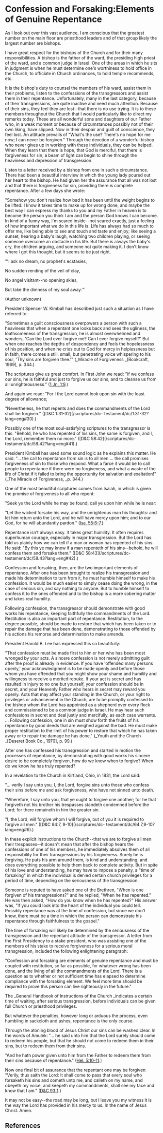 # Confession and Forsaking:Elements of Genuine Repentance

As I look out over this vast audience, I am conscious that the greatest number
on the main floor are priesthood leaders and of that group likely the largest
number are bishops.

I have great respect for the bishops of the Church and for their many
responsibilities. A bishop is the father of the ward, the presiding high
priest of the ward, and a common judge in Israel. One of the areas in which he
sits in judgment is when he must determine one's worthiness to hold office in
the Church, to officiate in Church ordinances, to hold temple recommends, etc.

It is the bishop's duty to counsel the members of his ward, assist them in
their problems, listen to the confessions of the transgressors and assist them
in their repentance. Unfortunately, many in the last category, because of
their transgressions, are quite inactive and need much attention. Because of
their sins, they feel they are lost--that there is no use trying. It is to
these members throughout the Church that I would particularly like to direct
my remarks today. These are all wonderful sons and daughters of our Father
who, in a weak moment or because of circumstances possibly not of their own
liking, have slipped. Now in their despair and guilt of conscience, they feel
lost. An attitude prevails of "What's the use? There's no hope for me now; I
can never be forgiven." Through the devotion of a wonderful bishop who never
gives up in working with these individuals, they can be helped. When they
learn that there is hope, that God is merciful, that there is forgiveness for
sin, a beam of light can begin to shine through the heaviness and depression
of transgression.

Listen to a letter received by a bishop from one in such a circumstance. There
had been a beautiful interview in which the young lady poured out her heart to
the bishop. He had given her the assurance that all was not lost and that
there is forgiveness for sin, providing there is complete repentance. After a
few days she wrote:

"Somehow you don't realize how bad it has been until the weight begins to be
lifted. I know it takes time to make up for wrong done, and maybe the best way
I can express my thanks to you and my Father in heaven is to become the person
you think I am and the person God knows I can become. In kind of a funny way,
I'm scared inside--not scared exactly, just a feeling of how important what we
do in this life is. Life has always had so much to offer me, like being able
to see and touch and taste and enjoy; like seeing a sunset, hearing a baby's
laugh, watching two children playing, or seeing someone overcome an obstacle
in his life. But there is always the baby's cry, the children arguing, and
someone not quite making it. I don't know where I got this thought, but it
seems to be just right.

"'I ask no dream, no prophet's ecstasies,

No sudden rending of the veil of clay,

No angel visitant--no opening skies,

But take the dimness of my soul away.'"

(Author unknown)

President Spencer W. Kimball has described just such a situation as I have
referred to:

"Sometimes a guilt consciousness overpowers a person with such a heaviness
that when a repentant one looks back and sees the ugliness, the loathsomeness
of the transgression, he is almost overwhelmed and wonders, 'Can the Lord ever
forgive me? Can I ever forgive myself?' But when one reaches the depths of
despondency and feels the hopelessness of his position, and when he cries out
to God for mercy in helplessness but in faith, there comes a still, small, but
penetrating voice whispering to his soul, 'Thy sins are forgiven thee.'"
(_Miracle of Forgiveness _[Bookcraft, 1969], p. 344.)

The scriptures give us great comfort. In First John we read: "If we confess
our sins, he is faithful and just to forgive us our sins, and to cleanse us
from all unrighteousness." ([1 Jn. 1:9](/scriptures/nt/1-jn/1.9?lang=eng#8).)

And again we read: "For I the Lord cannot look upon sin with the least degree
of allowance;

"Nevertheless, he that repents and does the commandments of the Lord shall be
forgiven." ([D&amp;C 1:31-32](/scriptures/dc-
testament/dc/1.31-32?lang=eng#30).)

Possibly one of the most soul-satisfying scriptures to the transgressor is
this: "Behold, he who has repented of his sins, the same is forgiven, and I,
the Lord, remember them no more." ([D&amp;C 58:42](/scriptures/dc-
testament/dc/58.42?lang=eng#41).)

President Kimball has used some sound logic as he explains this matter. He
said: "... the call to repentance from sin is to all men ... the call promises
forgiveness of sin to those who respond. What a farce it would be to call
people to repentance if there were no forgiveness, and what a waste of the
life of Christ if it failed to bring the opportunity for salvation and
exaltation!" (_The Miracle of Forgiveness, _p. 344.)

One of the most beautiful scriptures comes from Isaiah, in which is given the
promise of forgiveness to all who repent:

"Seek ye the Lord while he may be found, call ye upon him while he is near:

"Let the wicked forsake his way, and the unrighteous man his thoughts: and let
him return unto the Lord, and he will have mercy upon him; and to our God, for
he will abundantly pardon." ([Isa.
55:6-7](/scriptures/ot/isa/55.6-7?lang=eng#5).)

Repentance isn't always easy. It takes great humility. It often requires
superhuman courage, especially in major transgression. But the Lord has told
us plainly how we can tell if a man or woman has repented of his sins. He
said: "By this ye may know if a man repenteth of his sins--behold, he will
confess them and forsake them." ([D&amp;C 58:43](/scriptures/dc-
testament/dc/58.43?lang=eng#42).)

Confession and forsaking, then, are the two important elements of repentance.
After one has been brought to realize his transgression and made his
determination to turn from it, he must humble himself to make his confession.
It would be much easier to simply cease doing the wrong, in the case of
serious sin, and say nothing to anyone. But to humble himself to confess it to
the ones offended and to the bishop is a more sobering matter and takes real
humility.

Following confession, the transgressor should demonstrate with good works his
repentance, keeping faithfully the commandments of the Lord. Restitution is
also an important part of repentance. Restitution, to the degree possible,
should be made to restore that which has been taken or to repair the damage
that has been done, demonstrating to those offended by his actions his remorse
and determination to make amends.

President Harold B. Lee has expressed this so beautifully:

"That confession must be made first to him or her who has been most wronged by
your acts. A sincere confession is not merely admitting guilt after the proof
is already in evidence. If you have 'offended many persons openly,' your
acknowledgment is to be made openly and before those whom you have offended
that you might show your shame and humility and willingness to receive a
merited rebuke. If your act is secret and has resulted in injury to no one but
yourself, your confession should be in secret, and your Heavenly Father who
hears in secret may reward you openly. Acts that may affect your standing in
the Church, or your right to privileges or advancement in the Church, are to
be promptly confessed to the bishop whom the Lord has appointed as a shepherd
over every flock and commissioned to be a common judge in Israel. He may hear
such confessions in secret and deal justly and mercifully, as each case
warrants. ... Following confession, one in sin must show forth the fruits of his
repentance by good deeds that are weighed against the bad. He must make proper
restitution to the limit of his power to restore that which he has taken away
or to repair the damage he has done." (_Youth and the Church _[Deseret Book
Co., 1970], p. 99.)

After one has confessed his transgression and started in motion the processes
of repentance, by demonstrating with good works his sincere desire to be
completely forgiven, how do we know when to forgive? When do we know he has
truly repented?

In a revelation to the Church in Kirtland, Ohio, in 1831, the Lord said:

"... verily I say unto you, I, the Lord, forgive sins unto those who confess
their sins before me and ask forgiveness, who have not sinned unto death.

"Wherefore, I say unto you, that ye ought to forgive one another; for he that
forgiveth not his brother his trespasses standeth condemned before the Lord;
for there remaineth in him the greater sin.

"I, the Lord, will forgive whom I will forgive, but of you it is required to
forgive all men." ([D&amp;C 64:7, 9-10](/scriptures/dc-
testament/dc/64.7,9-10?lang=eng#6).)

In these explicit instructions to the Church--that we are to forgive all men
their trespasses--it doesn't mean that after the bishop hears the confessions
of one of his members, he immediately absolves them of all responsibility for
their transgressions by his forgiveness. Surely he is forgiving. He puts his
arm around them, is kind and understanding, and does everything possible to
help them back to complete activity. But in spite of his love and
understanding, he may have to impose a penalty, a "time of forsaking" in which
the individual is denied certain church privileges for a period of time,
depending on the seriousness of the transgression.

Someone is reputed to have asked one of the Brethren, "When is one forgiven of
his transgressions?" and he replied, "When he has repented." He was then
asked, "How do you know when he has repented?" His answer was, "If you could
look into the heart of the individual you could tell. Possibly repentance was
at the time of confession, but since we don't know, there must be a time in
which the person can demonstrate his repentance through faithfulness to the
gospel."

The time of forsaking will likely be determined by the seriousness of the
transgression and the repentant attitude of the transgressor. A letter from
the First Presidency to a stake president, who was assisting one of the
members of his stake to receive forgiveness for a serious moral transgression,
included the following enlightening paragraph:

"Confession and forsaking are elements of genuine repentance and must be
coupled with restitution, so far as possible, for whatever wrong has been
done, and the living of all the commandments of the Lord. There is a question
as to whether or not sufficient time has elapsed to determine compliance with
the forsaking element. We feel more time should be required to prove this
person can live righteously in the future."

The _General Handbook of Instructions of the Church _indicates a certain time
of waiting, after serious transgression, before individuals can be given full
Church or priesthood privileges.

But whatever the penalties, however long or arduous the process, even humbling
in sackcloth and ashes, repentance is the only course.

Through the atoning blood of Jesus Christ our sins can be washed clear. In the
words of Amulek: "... he said unto him that the Lord surely should come to
redeem his people, but that he should not come to redeem them in their sins,
but to redeem them from their sins.

"And he hath power given unto him from the Father to redeem them from their
sins because of repentance." ([Hel.
5:10-11](/scriptures/bofm/hel/5.10-11?lang=eng#9).)

Now one final bit of assurance that the repentant one may be forgiven:
"Verily, thus saith the Lord: It shall come to pass that every soul who
forsaketh his sins and cometh unto me, and calleth on my name, and obeyeth my
voice, and keepeth my commandments, shall see my face and know that I am."
([D&amp;C 93:1](/scriptures/dc-testament/dc/93.1?lang=eng#0).)

It may not be easy--the road may be long, but I leave you my witness it is the
way the Lord has provided in his mercy to us. In the name of Jesus Christ.
Amen.

## References

